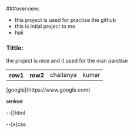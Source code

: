 ###overview:

- this project is used for practise the github
- this is intial project to me 
- haii

<h3>Tittle:</h3>
<p>the project is nice and it used for the man parctise</p>
<table>
<tr>
<th>row1</th>
<th>row2</th>
<td>chaitanya</td>
<td>kumar</td>
</tr>
</table>
[google](https://www.google.com)

~~striked~~

--[]html

--[x]css


